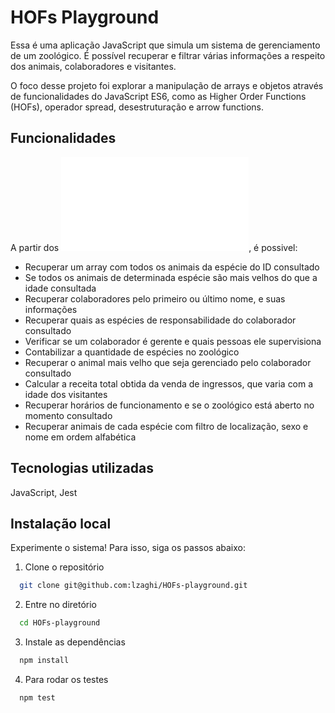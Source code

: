 
# HOFs Playground

Essa é uma aplicação JavaScript que simula um sistema de gerenciamento de um zoológico. É possível recuperar e filtrar várias informações a respeito dos animais, colaboradores e visitantes.

O foco desse projeto foi explorar a manipulação de arrays e objetos através de funcionalidades do JavaScript ES6, como as Higher Order Functions (HOFs), operador spread, desestruturação e arrow functions.

## Funcionalidades

A partir dos ![dados disponíveis](data/zoo_data.js), é possivel:

- Recuperar um array com todos os animais da espécie do ID consultado
- Se todos os animais de determinada espécie são mais velhos do que a idade consultada
- Recuperar colaboradores pelo primeiro ou último nome, e suas informações
- Recuperar quais as espécies de responsabilidade do colaborador consultado
- Verificar se um colaborador é gerente e quais pessoas ele supervisiona
- Contabilizar a quantidade de espécies no zoológico
- Recuperar o animal mais velho que seja gerenciado pelo colaborador consultado
- Calcular a receita total obtida da venda de ingressos, que varia com a idade dos visitantes
- Recuperar horários de funcionamento e se o zoológico está aberto no momento consultado
- Recuperar animais de cada espécie com filtro de localização, sexo e nome em ordem alfabética


## Tecnologias utilizadas

JavaScript, Jest


## Instalação local

Experimente o sistema! Para isso, siga os passos abaixo:

1. Clone o repositório 
```bash
  git clone git@github.com:lzaghi/HOFs-playground.git
```

2. Entre no diretório 
```bash
  cd HOFs-playground
```

3. Instale as dependências 
```bash
  npm install
```
4. Para rodar os testes
```bash
  npm test
```

